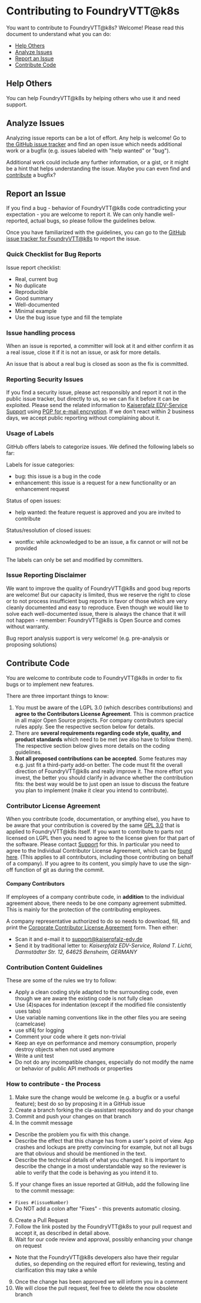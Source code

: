 # Contributing to FoundryVTT@k8s

You want to contribute to FoundryVTT@k8s? Welcome! Please read this document to understand what you can do:
 * [Help Others](#help-others)
 * [Analyze Issues](#analyze-issues)
 * [Report an Issue](#report-an-issue)
 * [Contribute Code](#contribute-code)

## Help Others

You can help FoundryVTT@k8s by helping others who use it and need support.

## Analyze Issues

Analyzing issue reports can be a lot of effort. Any help is welcome!
Go to [the GitHub issue tracker](https://github.com/Paladins-Inn/foundryvtt-k8s/issues?state=open) and find an open issue which needs additional work or a bugfix (e.g. issues labeled with "help wanted" or "bug").

Additional work could include any further information, or a gist, or it might be a hint that helps understanding the issue. Maybe you can even find and [contribute](#contribute-code) a bugfix?

## Report an Issue

If you find a bug - behavior of FoundryVTT@k8s code contradicting your expectation - you are welcome to report it.
We can only handle well-reported, actual bugs, so please follow the guidelines below.

Once you have familiarized with the guidelines, you can go to the [GitHub issue tracker for FoundryVTT@k8s](https://github.com/Paladins-Inn/foundryvtt-k8s/issues/new) to report the issue.

### Quick Checklist for Bug Reports

Issue report checklist:
 * Real, current bug
 * No duplicate
 * Reproducible
 * Good summary
 * Well-documented
 * Minimal example
 * Use the bug issue type and fill the template


### Issue handling process

When an issue is reported, a committer will look at it and either confirm it as a real issue, close it if it is not an issue, or ask for more details.

An issue that is about a real bug is closed as soon as the fix is committed.


### Reporting Security Issues

If you find a security issue, please act responsibly and report it not in the public issue tracker, but directly to us, so we can fix it before it can be exploited.
Please send the related information to [Kaiserpfalz EDV-Service Support](mailto:support@kaiserpfalz-edv.de) using [PGP for e-mail encryption](https://global.sap.com/pc/security/keyblock.txt).
If we don't react within 2 business days, we accept public reporting without complaining about it.

### Usage of Labels

GitHub offers labels to categorize issues. We defined the following labels so far:

Labels for issue categories:
 * bug: this issue is a bug in the code
 * enhancement: this issue is a request for a new functionality or an enhancement request

Status of open issues:
 * help wanted: the feature request is approved and you are invited to contribute

Status/resolution of closed issues:
 * wontfix: while acknowledged to be an issue, a fix cannot or will not be provided

The labels can only be set and modified by committers.


### Issue Reporting Disclaimer

We want to improve the quality of FoundryVTT@k8s and good bug reports are welcome! But our capacity is limited, thus we reserve the right to close or to not process insufficient bug reports in favor of those which are very cleanly documented and easy to reproduce. Even though we would like to solve each well-documented issue, there is always the chance that it will not happen - remember: FoundryVTT@k8s is Open Source and comes without warranty.

Bug report analysis support is very welcome! (e.g. pre-analysis or proposing solutions)


## Contribute Code

You are welcome to contribute code to FoundryVTT@k8s in order to fix bugs or to implement new features.

There are three important things to know:

1.  You must be aware of the LGPL 3.0 (which describes contributions) and **agree to the Contributors License Agreement**. This is common practice in all major Open Source projects.
 For company contributors special rules apply. See the respective section below for details.
2.  There are **several requirements regarding code style, quality, and product standards** which need to be met (we also have to follow them). The respective section below gives more details on the coding guidelines.
3.  **Not all proposed contributions can be accepted**. Some features may e.g. just fit a third-party add-on better. The code must fit the overall direction of FoundryVTT@k8s and really improve it. The more effort you invest, the better you should clarify in advance whether the contribution fits: the best way would be to just open an issue to discuss the feature you plan to implement (make it clear you intend to contribute).

### Contributor License Agreement

When you contribute (code, documentation, or anything else), you have to be aware that your contribution is covered by the 
same [GPL 3.0](https://www.gnu.org/licenses/gpl-3.0.txt) that is applied to FoundryVTT@k8s itself.
If you want to contribute to parts not licensed on LGPL then you need to agree to the license given for that part of the 
software. Please contact [Support](mailto:support@kaiserpfalz-edv.de) for this.
In particular you need to agree to the Individual Contributor License Agreement,
which can be [found here](https://gist.github.com/Paladins-Inn74/b76f623edb7830b4344ef2d5e373075e).
(This applies to all contributors, including those contributing on behalf of a company). If you agree to its content, you 
simply have to use the sign-off function of git as during the commit.

#### Company Contributors

If employees of a company contribute code, in **addition** to the individual agreement above, there needs to be one company 
agreement submitted. This is mainly for the protection of the contributing employees.

A company representative authorized to do so needs to download, fill, and print the
[Corporate Contributor License Agreement](https://github.com/Paladins-Inn/foundryvtt-k8s/blob/master/KES%20Corporate%20Contributor%20License%20Agreement%20(2019-12-31).pdf)
form. Then either:

- Scan it and e-mail it to [support@kaiserpfalz-edv.de](mailto:support@kaiserpfalz-edv.de)
- Send it by traditional letter to: *Kaiserpfalz EDV-Service, Roland T. Lichti, Darmstädter Str. 12, 64625 Bensheim, 
  GERMANY*


### Contribution Content Guidelines

These are some of the rules we try to follow:

- Apply a clean coding style adapted to the surrounding code, even though we are aware the existing code is not fully 
  clean
- Use (4)spaces for indentation (except if the modified file consistently uses tabs)
- Use variable naming conventions like in the other files you are seeing (camelcase)
- use slf4j for logging
- Comment your code where it gets non-trivial
- Keep an eye on performance and memory consumption, properly destroy objects when not used anymore
- Write a unit test
- Do not do any incompatible changes, especially do not modify the name or behavior of public API methods or properties

### How to contribute - the Process

1. Make sure the change would be welcome (e.g. a bugfix or a useful feature); best do so by proposing it in a GitHub issue
2. Create a branch forking the cla-assistant repository and do your change
3. Commit and push your changes on that branch
4. In the commit message
 - Describe the problem you fix with this change.
 - Describe the effect that this change has from a user's point of view. App crashes and lockups are pretty convincing for 
   example, but not all bugs are that obvious and should be mentioned in the text.
 - Describe the technical details of what you changed. It is important to describe the change in a most understandable way 
   so the reviewer is able to verify that the code is behaving as you intend it to.
5. If your change fixes an issue reported at GitHub, add the following line to the commit message:
  - ```Fixes #(issueNumber)```
  - Do NOT add a colon after "Fixes" - this prevents automatic closing.
6. Create a Pull Request
7. Follow the link posted by the FoundryVTT@k8s to your pull request and accept it, as described in detail above.
8. Wait for our code review and approval, possibly enhancing your change on request
  - Note that the FoundryVTT@k8s developers also have their regular duties, so depending on the required effort for reviewing, 
    testing and clarification this may take a while

9. Once the change has been approved we will inform you in a comment
10. We will close the pull request, feel free to delete the now obsolete branch
